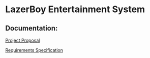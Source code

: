 # LazerBoy Entertainment System



## Documentation:

[Project Proposal](https://github.com/lazerboy-entertainment-system/doc/blob/master/LazerBoy_01_Proposal.pdf)

[Requirements Specification](https://github.com/lazerboy-entertainment-system/doc/blob/master/LazerBoy_02_Requirements_Specification.pdf)
